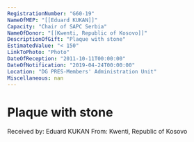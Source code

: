 ```yaml
---
RegistrationNumber: "G60-19"
NameOfMEP: "[[Eduard KUKAN]]"
Capacity: "Chair of SAPC Serbia"
NameOfDonor: "[[Kwenti, Republic of Kosovo]]"
DescriptionOfGift: "Plaque with stone"
EstimatedValue: "< 150"
LinkToPhoto: "Photo"
DateOfReception: "2011-10-11T00:00:00"
DateOfNotification: "2019-04-24T00:00:00"
Location: "DG PRES-Members' Administration Unit"
Miscellaneous: nan
---
```


# Plaque with stone

Received by: Eduard KUKAN
From: Kwenti, Republic of Kosovo
